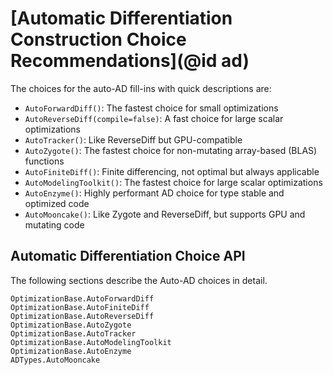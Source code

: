 # [Automatic Differentiation Construction Choice Recommendations](@id ad)

The choices for the auto-AD fill-ins with quick descriptions are:

  - `AutoForwardDiff()`: The fastest choice for small optimizations
  - `AutoReverseDiff(compile=false)`: A fast choice for large scalar optimizations
  - `AutoTracker()`: Like ReverseDiff but GPU-compatible
  - `AutoZygote()`: The fastest choice for non-mutating array-based (BLAS) functions
  - `AutoFiniteDiff()`: Finite differencing, not optimal but always applicable
  - `AutoModelingToolkit()`: The fastest choice for large scalar optimizations
  - `AutoEnzyme()`: Highly performant AD choice for type stable and optimized code
  - `AutoMooncake()`: Like Zygote and ReverseDiff, but supports GPU and mutating code

## Automatic Differentiation Choice API

The following sections describe the Auto-AD choices in detail.

```@docs
OptimizationBase.AutoForwardDiff
OptimizationBase.AutoFiniteDiff
OptimizationBase.AutoReverseDiff
OptimizationBase.AutoZygote
OptimizationBase.AutoTracker
OptimizationBase.AutoModelingToolkit
OptimizationBase.AutoEnzyme
ADTypes.AutoMooncake
```
